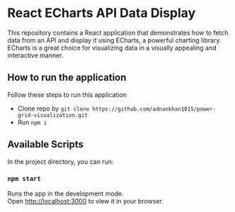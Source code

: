 # React ECharts API Data Display

This repository contains a React application that demonstrates how to fetch data from an API and display it using ECharts, a powerful charting library. ECharts is a great choice for visualizing data in a visually appealing and interactive manner.

## How to run the application

Follow these steps to run this application

- Clone repo by `git clone https://github.com/adnankhan1015/power-grid-visualization.git`
- Run `npm i`

## Available Scripts

In the project directory, you can run:

### `npm start`

Runs the app in the development mode.\
Open [http://localhost:3000](http://localhost:3000) to view it in your browser.

